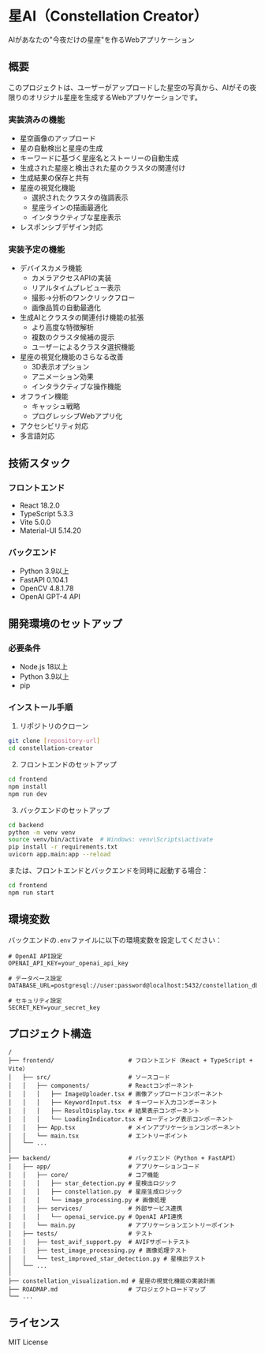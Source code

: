 # 星AI（Constellation Creator）

AIがあなたの"今夜だけの星座"を作るWebアプリケーション

## 概要

このプロジェクトは、ユーザーがアップロードした星空の写真から、AIがその夜限りのオリジナル星座を生成するWebアプリケーションです。

### 実装済みの機能

- 星空画像のアップロード
- 星の自動検出と星座の生成
- キーワードに基づく星座名とストーリーの自動生成
- 生成された星座と検出された星のクラスタの関連付け
- 生成結果の保存と共有
- 星座の視覚化機能
  - 選択されたクラスタの強調表示
  - 星座ラインの描画最適化
  - インタラクティブな星座表示
- レスポンシブデザイン対応

### 実装予定の機能

- デバイスカメラ機能
  - カメラアクセスAPIの実装
  - リアルタイムプレビュー表示
  - 撮影→分析のワンクリックフロー
  - 画像品質の自動最適化
- 生成AIとクラスタの関連付け機能の拡張
  - より高度な特徴解析
  - 複数のクラスタ候補の提示
  - ユーザーによるクラスタ選択機能
- 星座の視覚化機能のさらなる改善
  - 3D表示オプション
  - アニメーション効果
  - インタラクティブな操作機能
- オフライン機能
  - キャッシュ戦略
  - プログレッシブWebアプリ化
- アクセシビリティ対応
- 多言語対応

## 技術スタック

### フロントエンド
- React 18.2.0
- TypeScript 5.3.3
- Vite 5.0.0
- Material-UI 5.14.20

### バックエンド
- Python 3.9以上
- FastAPI 0.104.1
- OpenCV 4.8.1.78
- OpenAI GPT-4 API

## 開発環境のセットアップ

### 必要条件
- Node.js 18以上
- Python 3.9以上
- pip

### インストール手順

1. リポジトリのクローン
```bash
git clone [repository-url]
cd constellation-creator
```

2. フロントエンドのセットアップ
```bash
cd frontend
npm install
npm run dev
```

3. バックエンドのセットアップ
```bash
cd backend
python -m venv venv
source venv/bin/activate  # Windows: venv\Scripts\activate
pip install -r requirements.txt
uvicorn app.main:app --reload
```

または、フロントエンドとバックエンドを同時に起動する場合：
```bash
cd frontend
npm run start
```

## 環境変数

バックエンドの`.env`ファイルに以下の環境変数を設定してください：

```
# OpenAI API設定
OPENAI_API_KEY=your_openai_api_key

# データベース設定
DATABASE_URL=postgresql://user:password@localhost:5432/constellation_db

# セキュリティ設定
SECRET_KEY=your_secret_key
```

## プロジェクト構造

```
/
├── frontend/                     # フロントエンド（React + TypeScript + Vite）
│   ├── src/                      # ソースコード
│   │   ├── components/           # Reactコンポーネント
│   │   │   ├── ImageUploader.tsx # 画像アップロードコンポーネント
│   │   │   ├── KeywordInput.tsx  # キーワード入力コンポーネント
│   │   │   ├── ResultDisplay.tsx # 結果表示コンポーネント
│   │   │   └── LoadingIndicator.tsx # ローディング表示コンポーネント
│   │   ├── App.tsx               # メインアプリケーションコンポーネント
│   │   └── main.tsx              # エントリーポイント
│   └── ...
│
├── backend/                      # バックエンド（Python + FastAPI）
│   ├── app/                      # アプリケーションコード
│   │   ├── core/                 # コア機能
│   │   │   ├── star_detection.py # 星検出ロジック
│   │   │   ├── constellation.py  # 星座生成ロジック
│   │   │   └── image_processing.py # 画像処理
│   │   ├── services/             # 外部サービス連携
│   │   │   └── openai_service.py # OpenAI API連携
│   │   └── main.py               # アプリケーションエントリーポイント
│   ├── tests/                    # テスト
│   │   ├── test_avif_support.py  # AVIFサポートテスト
│   │   ├── test_image_processing.py # 画像処理テスト
│   │   └── test_improved_star_detection.py # 星検出テスト
│   └── ...
│
├── constellation_visualization.md # 星座の視覚化機能の実装計画
├── ROADMAP.md                    # プロジェクトロードマップ
└── ...
```

## ライセンス

MIT License    